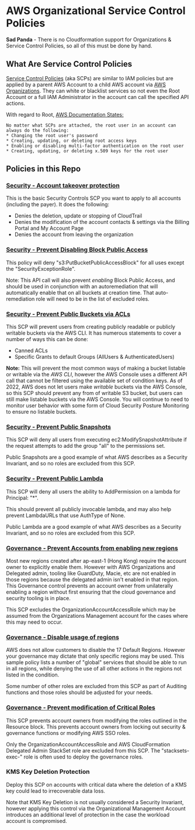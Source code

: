 # AWS Organizational Service Control Policies

**Sad Panda** - There is no Cloudformation support for Organizations & Service Control Policies, so all of this must be done by hand.

## What Are Service Control Policies
[Service Control Policies](url) (aka SCPs) are similar to IAM policies but are applied by a parent AWS Account to a child AWS account via [AWS Organizations](url). They can white or blacklist services so not even the Root Account or a full IAM Administrator in the account can call the specified API actions. 

With regard to Root, [AWS Documentation States:](https://docs.aws.amazon.com/organizations/latest/userguide/orgs_manage_policies_scp.html)

    No matter what SCPs are attached, the root user in an account can always do the following:
    * Changing the root user's password
    * Creating, updating, or deleting root access keys
    * Enabling or disabling multi-factor authentication on the root user
    * Creating, updating, or deleting x.509 keys for the root user

## Policies in this Repo

### [Security - Account takeover protection](Policies/Sec-AccountTakeOverProtections.json)
This is the basic Security Controls SCP you want to apply to all accounts (including the payer). It does the following:

* Denies the deletion, update or stopping of CloudTrail
* Denies the modification of the account contacts & settings via the Billing Portal and My Account Page
* Denies the account from leaving the organization

### [Security - Prevent Disabling Block Public Access](Policies/Sec-PreventDisableBlockPublicAccess.json)
This policy will deny "s3:PutBucketPublicAccessBlock" for all uses except the "SecurityExceptionRole".

Note: This API call will also prevent _enabling_ Block Public Access, and should be used in conjunction with an autoremediation that will automatically enable that on all buckets at creation time. That auto-remediation role will need to be in the list of excluded roles.

### [Security - Prevent Public Buckets via ACLs](Policies/Sec-PreventPublicBucketACL.json)
This SCP will prevent users from creating publicly readable or publicly writable buckets via the AWS CLI. It has numerous statements to cover a number of ways this can be done:
* Canned ACLs
* Specific Grants to default Groups (AllUsers & AuthenticatedUsers)

**Note:** This will prevent the most common ways of making a bucket listable or writable via the *AWS CLI*, however the AWS Console uses a different API call that cannot be filtered using the available set of condition keys. As of 2022, AWS does not let users make _writable_ buckets via the AWS Console, so this SCP should prevent any from of writable S3 bucket, but users can still make listable buckets via the AWS Console. You will continue to need to monitor user behavior with some form of Cloud Security Posture Monitoring to ensure no listable buckets.

### [Security - Prevent Public Snapshots](Policies/Sec-PreventPublicSnapshot.json)
This SCP will deny all users from executing ec2:ModifySnapshotAttribute if the request attempts to add the group "all" to the permissions set.

Public Snapshots are a good example of what AWS describes as a Security Invariant, and so no roles are excluded from this SCP.


### [Security - Prevent Public Lambda](Policies/Sec-PreventPubliclyInvocableLambda.json)
This SCP will deny all users the ability to AddPermission on a lambda for Principal: "*".

This should prevent all publicly invocable lambda, and may also help prevent LambdaURLs that use AuthType of None.

Public Lambda are a good example of what AWS describes as a Security Invariant, and so no roles are excluded from this SCP.

### [Governance - Prevent Accounts from enabling new regions](Policies/Gov-DenyEnableNewRegions.json)
Most new regions created after ap-east-1 (Hong Kong) require the account owner to explicitly enable them. However with AWS Organizations and Delegated admin, tooling like GuardDuty, Macie, etc are not enabled in those regions because the delegated admin isn't enabled in that region. This Governance control prevents an account owner from unilaterally enabling a region without first ensuring that the cloud governance and security tooling is in place.

This SCP excludes the OrganizationAccountAccessRole which may be assumed from the Organizations Management account for the cases where this may need to occur.

### [Governance - Disable usage of regions](Policies/Gov-DisableRegionsPolicy.json)
AWS does not allow customers to disable the 17 Default Regions. However your governance may dictate that only specific regions may be used. This sample policy lists a number of "global" services that should be able to run in all regions, while denying the use of all other actions in the regions not listed in the condition.

Some number of other roles are excluded from this SCP as part of Auditing functions and those roles should be adjusted for your needs.

### [Governance - Prevent modification of Critical Roles](Policies/Gov-PreventCriticalRoleModification.json)
This SCP prevents account owners from modifying the roles outlined in the Resource block. This prevents account owners from locking out security & governance functions or modifying AWS SSO roles.

Only the OrganizationAccountAccessRole and AWS CloudFormation Delegated Admin StackSet role are excluded from this SCP. The "stacksets-exec-" role is often used to deploy the governance roles.


### KMS Key Deletion Protection
Deploy this SCP on accounts with critical data where the deletion of a KMS key could lead to irrecoverable data loss.

Note that KMS Key Deletion is not usually considered a Security Invariant, however applying this control via the Organizational Management Account introduces an additional level of protection in the case the workload account is compromised.


